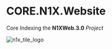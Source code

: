 # CORE.N1X.Website
Core Indexing the **N1XWeb.3.0** *Project*

![n1x_tile_logo](https://cloud.githubusercontent.com/assets/13474314/20525218/728463c8-b0e4-11e6-83b0-c67744b25e12.jpg)
